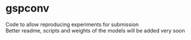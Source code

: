 # gspconv
Code to allow reproducing experiments for submission <br/>
Better readme, scripts and weights of the models will be added very soon
